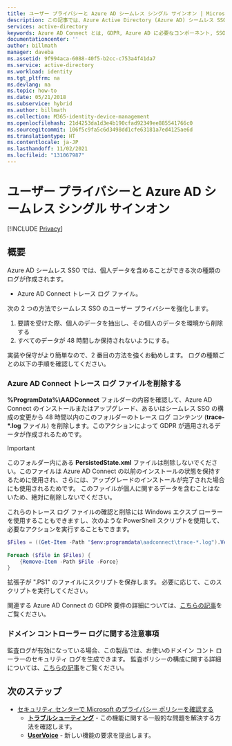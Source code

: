 ```yaml
---
title: ユーザー プライバシーと Azure AD シームレス シングル サインオン | Microsoft Docs
description: この記事では、Azure Active Directory (Azure AD) シームレス SSO および GDPR コンプライアンスについて説明します。
services: active-directory
keywords: Azure AD Connect とは, GDPR, Azure AD に必要なコンポーネント, SSO, シングル サインオン
documentationcenter: ''
author: billmath
manager: daveba
ms.assetid: 9f994aca-6088-40f5-b2cc-c753a4f41da7
ms.service: active-directory
ms.workload: identity
ms.tgt_pltfrm: na
ms.devlang: na
ms.topic: how-to
ms.date: 05/21/2018
ms.subservice: hybrid
ms.author: billmath
ms.collection: M365-identity-device-management
ms.openlocfilehash: 21d4253da1d3e4b190cfad92349ee885541766c0
ms.sourcegitcommit: 106f5c9fa5c6d3498dd1cfe63181a7ed4125ae6d
ms.translationtype: HT
ms.contentlocale: ja-JP
ms.lasthandoff: 11/02/2021
ms.locfileid: "131067987"
---
```

# <a name="user-privacy-and-azure-ad-seamless-single-sign-on"></a>ユーザー プライバシーと Azure AD シームレス シングル サインオン

[!INCLUDE [Privacy](../../../includes/gdpr-intro-sentence.md)]

## <a name="overview"></a>概要


Azure AD シームレス SSO では、個人データを含めることができる次の種類のログが作成されます。 

- Azure AD Connect トレース ログ ファイル。

次の 2 つの方法でシームレス SSO のユーザー プライバシーを強化します。

1.  要請を受けた際、個人のデータを抽出し、その個人のデータを環境から削除する
2.  すべてのデータが 48 時間しか保持されないようにする。

実装や保守がより簡単なので、2 番目の方法を強くお勧めします。 ログの種類ごとの以下の手順を確認してください。

### <a name="delete-azure-ad-connect-trace-log-files"></a>Azure AD Connect トレース ログ ファイルを削除する

**%ProgramData%\AADConnect** フォルダーの内容を確認して、Azure AD Connect のインストールまたはアップグレード、あるいはシームレス SSO の構成の変更から 48 時間以内のこのフォルダーのトレース ログ コンテンツ (**trace-\*.log** ファイル) を削除します。このアクションによって GDPR が適用されるデータが作成されるためです。

>[!IMPORTANT]
>このフォルダー内にある **PersistedState.xml** ファイルは削除しないでください。このファイルは Azure AD Connect の以前のインストールの状態を保持するために使用され、さらには、アップグレードのインストールが完了された場合にも使用されるためです。 このファイルが個人に関するデータを含むことはないため、絶対に削除しないでください。

これらのトレース ログ ファイルの確認と削除には Windows エクスプ ローラーを使用することもできますし、次のような PowerShell スクリプトを使用して、必要なアクションを実行することもできます。

```powershell
$Files = ((Get-Item -Path "$env:programdata\aadconnect\trace-*.log").VersionInfo).FileName 
 
Foreach ($file in $Files) { 
    {Remove-Item -Path $File -Force} 
}
```

拡張子が ".PS1" のファイルにスクリプトを保存します。 必要に応じて、このスクリプトを実行してください。

関連する Azure AD Connect の GDPR 要件の詳細については、[こちらの記事](reference-connect-user-privacy.md)をご覧ください。

### <a name="note-about-domain-controller-logs"></a>ドメイン コントローラー ログに関する注意事項

監査ログが有効になっている場合、この製品では、お使いのドメイン コント ローラーのセキュリティ ログを生成できます。 監査ポリシーの構成に関する詳細については、[こちらの記事](/previous-versions/tn-archive/dd277403(v=technet.10))をご覧ください。

## <a name="next-steps"></a>次のステップ

* [セキュリティ センターで Microsoft のプライバシー ポリシーを確認する](https://www.microsoft.com/trustcenter)
  - [**トラブルシューティング**](tshoot-connect-sso.md) - この機能に関する一般的な問題を解決する方法を確認します。
  - [**UserVoice**](https://feedback.azure.com/d365community/forum/22920db1-ad25-ec11-b6e6-000d3a4f0789) - 新しい機能の要求を提出します。